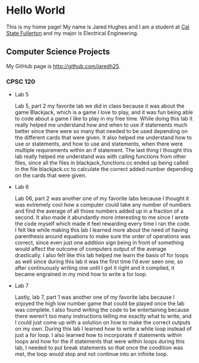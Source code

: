 # Hello World

This is my home page! My name is Jared Hughes and I am a student at [Cal State Fullerton](http://www.fullerton.edu/) and my major is Electrical Engineering.

## Computer Science Projects

My GitHub page is http://github.com/jaredh25.

### CPSC 120

* Lab 5

    Lab 5, part 2 my favorite lab we did in class because it was about the game Blackjack, which is a game I love to play, and it was fun being able to code about a game I like to play in my free time.  While doing this lab it really helped me understand how and when to use if statements much better since there were so many that needed to be used depending on the different cards that were given. It also helped me understand how to use or statements, and how to use and statements, when there were multiple requirements within an if statement. The last thing I thought this lab really helped me understand was with calling functions from other files, since all the files in blackjack_functions.cc ended up being called in the file blackjack.cc to calculate the correct added number depending on the cards that were given. 
* Lab 6
    
    Lab 06, part 2 was another one of my favorite labs because I thought it was extremely cool how a computer could take any number of numbers and find the average of all those numbers added up in a fraction of a second. It also made it abundantly more interesting to me since I wrote the code myself which made it feel rewarding every time I ran the code. I felt like while making this lab I learned more about the need of having parenthesis around equations to make sure the order of operations was correct, since even just one addition sign being in front of something would affect the outcome of computers output of the average drastically. I also felt like this lab helped me learn the basis of for loops as well since during this lab it was the first time I’d ever seen one, so after continuously writing one until I got it right and it compiled, it became engrained in my mind how to write a for loop.
* Lab 7
    
    Lastly, lab 7, part 1 was another one of my favorite labs because I enjoyed the high low number game that could be played once the lab was complete. I also found writing the code to be entertaining because there weren’t too many instructions telling me exactly what to write, and I could just come up with a solution on how to make the correct outputs on my own. During this lab I learned how to write a while loop instead of just a for loop. I also learned how to incorporate if statements within loops and how for the if statements that were within loops during this lab, I needed to put break statements so that once the condition was met, the loop would stop and not continue into an infinite loop.